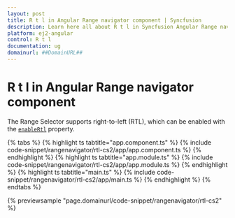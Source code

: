 ```yaml
---
layout: post
title: R t l in Angular Range navigator component | Syncfusion
description: Learn here all about R t l in Syncfusion Angular Range navigator component of Syncfusion Essential JS 2 and more.
platform: ej2-angular
control: R t l 
documentation: ug
domainurl: ##DomainURL##
---
```


# R t l in Angular Range navigator component

The Range Selector supports right-to-left (RTL), which can be enabled with the [`enableRtl`](https://ej2.syncfusion.com/angular/documentation/api/range-navigator/#enablertl) property.

{% tabs %}
{% highlight ts tabtitle="app.component.ts" %}
{% include code-snippet/rangenavigator/rtl-cs2/app/app.component.ts %}
{% endhighlight %}
{% highlight ts tabtitle="app.module.ts" %}
{% include code-snippet/rangenavigator/rtl-cs2/app/app.module.ts %}
{% endhighlight %}
{% highlight ts tabtitle="main.ts" %}
{% include code-snippet/rangenavigator/rtl-cs2/app/main.ts %}
{% endhighlight %}
{% endtabs %}
  
{% previewsample "page.domainurl/code-snippet/rangenavigator/rtl-cs2" %}